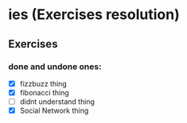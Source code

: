 # ies (Exercises resolution)

## Exercises
### done and undone ones:

- [x] fizzbuzz thing
- [x] fibonacci thing
- [ ] didnt understand thing
- [x] Social Network thing
